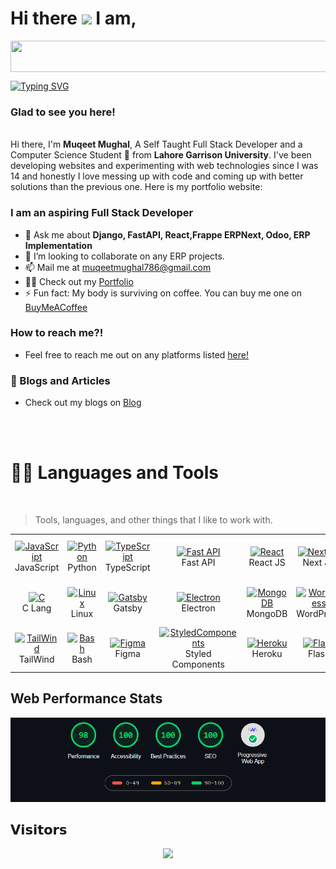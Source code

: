 
<h1>Hi there <img src="https://media.giphy.com/media/hvRJCLFzcasrR4ia7z/giphy.gif" width="25"> I am, </h1>
<img align="center" width="900" height="50" src="https://readme-typing-svg.herokuapp.com?font=Rubik Doodle Shadow&color=%23FFC107&size=45&center=true&vCenter=true&lines=Muqeet%20Mughal" />

[![Typing SVG](https://readme-typing-svg.herokuapp.com?font=Tourney&weight=300&size=30&duration=2000&pause=1000&color=00F726&background=FFFFFF00&center=true&vCenter=true&width=435&lines=Muqeet+Mughal;Full+Stack+Developer;CEO+%40+infintrixtech.com;Frappe+ERPNext;Business+Workflow+Automation)](https://git.io/typing-svg)


<h3>Glad to see you here!</h3>  

<br />
Hi there, I'm <b>Muqeet Mughal</b>, A Self Taught Full Stack Developer and a Computer Science Student 🚀  from <b>Lahore Garrison University</b>. I've been developing websites and experimenting with web technologies since I was 14 and honestly I love messing up with code and coming up with better solutions than the previous one.
Here is my portfolio website:

<h3>
    I am an aspiring Full Stack Developer
</h3>

- 🌱 Ask me about <b>Django, FastAPI, React,Frappe ERPNext, Odoo, ERP Implementation</b>
- 👯 I’m looking to collaborate on any ERP projects.
- 📫 Mail me at muqeetmughal786@gmail.com
- 🙆‍♂️ Check out my [Portfolio](https://infintrixtech.com/case-studies)
- ⚡ Fun fact: My body is surviving on coffee. You can buy me one on [BuyMeACoffee](https://buymeacoffee.com/muqeet)

<h3>How to reach me?!</h3>

- Feel free to reach me out on any platforms listed [here!](https://infintrixtech.com)

<h3>
    📕 Blogs and Articles
</h3>

- Check out my blogs on [Blog](https://infintrixtech.com/blog)


\
&nbsp;

# :man_technologist: Languages and Tools

<br>

> Tools, languages, and other things that I like to work with.

<table align="center">
  <tr>
    <td align="center" width="96">
      <a href="#muqeetmughal">
        <img src="https://upload.wikimedia.org/wikipedia/commons/thumb/9/99/Unofficial_JavaScript_logo_2.svg/1024px-Unofficial_JavaScript_logo_2.svg.png" width="48" height="48" alt="JavaScript" />
      </a>
      <br>JavaScript
    </td>
    <td align="center" width="96">
      <a href="#muqeetmughal">
        <img src="https://upload.wikimedia.org/wikipedia/commons/thumb/c/c3/Python-logo-notext.svg/1200px-Python-logo-notext.svg.png" width="48" height="48" alt="Python" />
      </a>
      <br>Python
    </td>
    <td align="center" width="96">
      <a href="#muqeetmughal">
        <img src="https://upload.wikimedia.org/wikipedia/commons/thumb/4/4c/Typescript_logo_2020.svg/1200px-Typescript_logo_2020.svg.png" width="48" height="48" alt="TypeScript" />
      </a>
      <br>TypeScript
    </td>
     <td align="center" width="96">
      <a href="#muqeetmughal">
        <img src="https://fastapi.tiangolo.com/img/logo-margin/logo-teal.png" width="102" height="48" alt="Fast API" />
      </a>
      <br>Fast API
    </td>
    <td align="center" width="96">
      <a href="#muqeetmughal">
        <img src="https://brandlogos.net/wp-content/uploads/2020/09/react-logo.png" width="48" height="48" alt="React" />
      </a>
      <br>React JS
    </td>
    <td align="center" width="96">
      <a href="#muqeetmughal">
       <img src="https://raw.githubusercontent.com/samfromaway/samfromaway/master/.github/images/nextjs.png" width="48" height="48" alt="Next JS" />
      </a>
      <br>Next JS
    </td>
	<td align="center" width="96">
      <a href="#muqeetmughal">
        <img src="https://media.zeemly.com/zeemly/product/material-ui.png" width="48" height="48" alt="Material UI" />
      </a>
      <br>Material UI
    </td>
    <td align="center" width="96">
      <a href="#muqeetmughal">
        <img src="https://raw.githubusercontent.com/github/explore/80688e429a7d4ef2fca1e82350fe8e3517d3494d/topics/nodejs/nodejs.png" width="48" height="48" alt="Node JS" />
      </a>
      <br>Node JS
    </td>
    <td align="center" width="96">
      <a href="#muqeetmughal">
        <img src="https://firebase.google.com/images/brand-guidelines/logo-logomark.png" width="48" height="48" alt="Firebase" />
      </a>
      <br>Firebase
    </td>
  </tr>
  
  <tr>
    <td align="center" width="96"> 
      <a href="#muqeetmughal" >
        <img src="https://img.icons8.com/color/452/c-programming.png" width="48" height="48" alt="C" />
      </a>
      <br>C Lang
    </td>
    <td align="center" width="96">
      <a href="#muqeetmughal" >
        <img src="https://camo.githubusercontent.com/d7574156c7a1844d3c2907bae0e76254cca759290c08e08a6ef2bd7543c8c0ca/68747470733a2f2f692e6962622e636f2f737331374b47302f63376238313133323437666563643833626439623565643562643366333464352d72656d6f766562672d707265766965772e706e67" width="48" height="48" alt="Linux" />
      </a>
      <br>Linux
    </td>
    <td align="center"  width="96">
      <a href="#muqeetmughal">
        <img src="https://static.cdnlogo.com/logos/g/42/gatsby.svg" width="48" height="48" alt="Gatsby" />
      </a>
      <br>Gatsby
    </td>
    <td align="center"  width="96">
      <a href="#muqeetmughal">
        <img src="https://upload.wikimedia.org/wikipedia/commons/thumb/9/91/Electron_Software_Framework_Logo.svg/1024px-Electron_Software_Framework_Logo.svg.png" width="48" height="48" alt="Electron" />
      </a>
      <br>Electron
    </td>
    <td align="center" width="96"> 
      <a href="#muqeetmughal" >
        <img src="https://i.ibb.co/QXHcMvM/58481021cef1014c0b5e494b.png" width="48" height="48" alt="Mongo DB" />
      </a>
      <br>MongoDB
    </td>
    <td align="center"  width="96">
      <a href="#muqeetmughal">
        <img src="https://upload.wikimedia.org/wikipedia/commons/thumb/9/98/WordPress_blue_logo.svg/480px-WordPress_blue_logo.svg.png" width="48" height="48" alt="WordPress" />
      </a>
      <br>WordPress
    </td>
    <td align="center" width="96">
      <a href="#muqeetmughal" >
        <img src="https://upload.wikimedia.org/wikipedia/commons/thumb/1/17/GraphQL_Logo.svg/2048px-GraphQL_Logo.svg.png" width="48" height="48" alt="GraphQL" />
      </a>
      <br>GraphQL
    </td>
    <td align="center" width="96">
      <a href="#muqeetmughal" >
        <img src="https://upload.wikimedia.org/wikipedia/commons/thumb/3/3f/Git_icon.svg/1200px-Git_icon.svg.png" width="48" height="48" alt="Git" />
      </a>
      <br>Git
    </td>
    <td align="center" width="96">
      <a href="#muqeetmughal">
       <img src="https://upload.wikimedia.org/wikipedia/commons/thumb/9/9a/Visual_Studio_Code_1.35_icon.svg/2048px-Visual_Studio_Code_1.35_icon.svg.png" width="48" height="40" alt="VS Code" />
      </a>
      <br>VS Code
    </td>
  </tr>
   <tr>
    <td align="center" width="96">
      <a href="#muqeetmughal">
        <img src="https://tailwindcss.com/_next/static/media/tailwindcss-mark.79614a5f61617ba49a0891494521226b.svg" width="48" height="48" alt="TailWind" />
      </a>
      <br>TailWind
    </td>
    <td align="center" width="96">
      <a href="#muqeetmughal">
        <img src="https://bashlogo.com/img/symbol/png/full_colored_dark.png" width="48" height="48" alt="Bash" />
      </a>
      <br>Bash
    </td>
    <td align="center" width="96">
      <a href="#muqeetmughal">
        <img src="https://upload.wikimedia.org/wikipedia/commons/3/33/Figma-logo.svg" width="45" height="45" alt="Figma" />
      </a>
      <br>Figma
    </td>
    <td align="center" width="96">
      <a href="#muqeetmughal">
        <img src="https://images.ctfassets.net/qcrphhesuv4n/6cZj9wicrfq7gQwyYy7RcI/9ec870532475e09f72bb1c7143a4564b/1_p1TndLk3UsGPBsM7qHPZIw.png?w=294&h=175&q=50&fm=png" width="48" height="48" alt="StyledComponents" />
      </a>
      <br>Styled Components
    </td>
    <td align="center" width="96">
      <a href="#muqeetmughal">
        <img src="https://brand.heroku.com/static/media/heroku-logo-solid.ab0c1b46.svg" width="48" height="48" alt="Heroku" />
      </a>
      <br>Heroku
    </td>
    <td align="center" width="96">
      <a href="#muqeetmughal">
        <img src="https://iconape.com/wp-content/png_logo_vector/cib-flask.png" width="48" height="48" alt="Flask" />
      </a>
      <br>Flask
    </td>
     <td align="center" width="96"> 
      <a href="#muqeetmughal" >
        <img src="https://cdn.worldvectorlogo.com/logos/redux.svg" width="48" height="48" alt="Redux" />
      </a>
      <br>Redux
    </td>
          <td align="center" width="96"> 
      <a href="#muqeetmughal" >
        <img src="https://1000logos.net/wp-content/uploads/2020/06/Illustrator-Logo.png" width="80" height="48" alt="Illustrator" />
      </a>
      <br>Illustrator
    </td>
             <td align="center" width="96"> 
      <a href="#muqeetmughal" >
        <img src="https://brandeps.com/logo-download/G/Google-Cloud-logo-vector-01.svg" width="48" height="48" alt="Google Cloud" />
      </a>
      <br>G Cloud
    </td>
  </tr>
    
</table>


## Web Performance Stats

<p align="center">
    <img src="./stat.png" width="800px">
</p>

## 𝗩𝗶𝘀𝗶𝘁𝗼𝗿𝘀

<p align="center">   
  <img src="https://profile-counter.glitch.me/muqeetmughal/count.svg" />  
</p>
